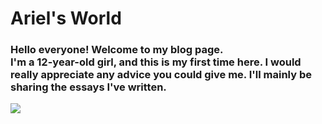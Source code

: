 <h1>Ariel's World</h1>
<h3>Hello everyone! Welcome to my blog page. <br/>
  I'm a 12-year-old girl, and this is my first time here. I would really appreciate any advice you could give me.
  I'll mainly be sharing the essays I've written.</h3>
  <img src=“https://th.bing.com/th/id/OIP.o-a9jlQdmc8NdLgtLYQmJgHaKL?w=194&h=267&c=7&r=0&o=7&dpr=2&pid=1.7&rm=3”>

